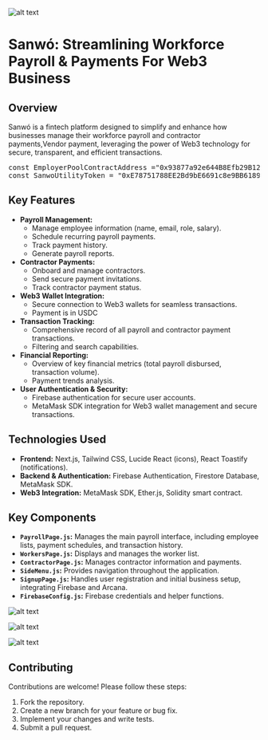 ![alt text](https://firebasestorage.googleapis.com/v0/b/trivixpay.firebasestorage.app/o/Screenshot%202025-03-28%20220606.png?alt=media&token=fcd57a4d-15b9-4cb1-9474-700290589a9c)

# Sanwó: Streamlining Workforce Payroll & Payments For Web3 Business

## Overview

Sanwó is a fintech platform designed to simplify and enhance how businesses manage their workforce payroll and contractor payments,Vendor payment, leveraging the power of Web3 technology for secure, transparent, and efficient transactions.

<pre>
const EmployerPoolContractAddress ="0x93877a92e644B8Efb29B12b258c5C4B637BEDE75";
const SanwoUtilityToken = "0xE78751788EE2Bd9bE6691c8e9BB618968795a956";
</pre>


## Key Features

*   **Payroll Management:**
    *   Manage employee information (name, email, role, salary).
    *   Schedule recurring payroll payments.
    *   Track payment history.
    *   Generate payroll reports.
*   **Contractor Payments:**
    *   Onboard and manage contractors.
    *   Send secure payment invitations.
    *   Track contractor payment status.
*   **Web3 Wallet Integration:**
    *   Secure connection to Web3 wallets for seamless transactions.
    *   Payment is in USDC
*   **Transaction Tracking:**
    *   Comprehensive record of all payroll and contractor payment transactions.
    *   Filtering and search capabilities.
*   **Financial Reporting:**
    *   Overview of key financial metrics (total payroll disbursed, transaction volume).
    *   Payment trends analysis.
*   **User Authentication & Security:**
    *   Firebase authentication for secure user accounts.
    *   MetaMask SDK integration for Web3 wallet management and secure transactions.


## Technologies Used

*   **Frontend:** Next.js, Tailwind CSS, Lucide React (icons), React Toastify (notifications).
*   **Backend & Authentication:** Firebase Authentication, Firestore Database, MetaMask SDK.
*   **Web3 Integration:** MetaMask SDK, Ether.js, Solidity smart contract.



## Key Components

*   **`PayrollPage.js`:**  Manages the main payroll interface, including employee lists, payment schedules, and transaction history.
*   **`WorkersPage.js`:**  Displays and manages the worker list.
*   **`ContractorPage.js`:**  Manages contractor information and payments.
*   **`SideMenu.js`:**  Provides navigation throughout the application.
*   **`SignupPage.js`:** Handles user registration and initial business setup, integrating Firebase and Arcana.
*   **`FirebaseConfig.js`:** Firebase credentials and helper functions.


![alt text](https://firebasestorage.googleapis.com/v0/b/trivixpay.firebasestorage.app/o/sanwo_landing.png?alt=media&token=cc4c2811-83d0-401c-bb7c-53dd534fe8bc)

![alt text](https://firebasestorage.googleapis.com/v0/b/trivixpay.firebasestorage.app/o/signup.png?alt=media&token=1bdafeed-4eec-4156-9d9c-b40be64dc2c0)

![alt text](https://firebasestorage.googleapis.com/v0/b/trivixpay.firebasestorage.app/o/trivix_dashboard.png?alt=media&token=93ca2bc6-126e-4175-85de-d594eb8604e4)

## Contributing

Contributions are welcome! Please follow these steps:

1.  Fork the repository.
2.  Create a new branch for your feature or bug fix.
3.  Implement your changes and write tests.
4.  Submit a pull request.
